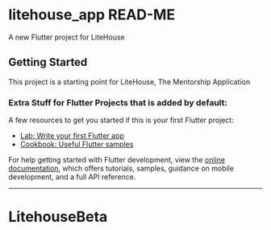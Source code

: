 # litehouse_app READ-ME

A new Flutter project for LiteHouse

## Getting Started

This project is a starting point for LiteHouse, The Mentorship Application






### Extra Stuff for Flutter Projects that is added by default:

A few resources to get you started if this is your first Flutter project:

- [Lab: Write your first Flutter app](https://docs.flutter.dev/get-started/codelab)
- [Cookbook: Useful Flutter samples](https://docs.flutter.dev/cookbook)

For help getting started with Flutter development, view the
[online documentation](https://docs.flutter.dev/), which offers tutorials,
samples, guidance on mobile development, and a full API reference.

---

# LitehouseBeta
